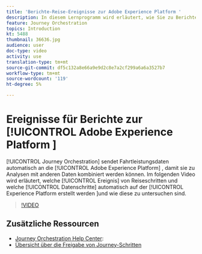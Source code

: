 ```yaml
---
title: 'Berichte-Reise-Ereignisse zur Adobe Experience Platform '
description: In diesem Lernprogramm wird erläutert, wie Sie zu Berichte für Ihre Reise navigieren, wie Sie Datumsbereiche für Ihren Bericht anpassen und wie Sie eine Vorlage für Berichte für die zukünftige Verwendung speichern können.
feature: Journey Orchestration
topics: Introduction
kt: 5488
thumbnail: 36636.jpg
audience: user
doc-type: video
activity: use
translation-type: tm+mt
source-git-commit: df5c132a8e66a9e9d2c8e7a2cf299a6a6a3527b7
workflow-type: tm+mt
source-wordcount: '119'
ht-degree: 5%

---
```



# Ereignisse für Berichte zur [!UICONTROL Adobe Experience Platform ]

[!UICONTROL Journey Orchestration] sendet Fahrtleistungsdaten automatisch an die [!UICONTROL Adobe Experience Platform] , damit sie zu Analysen mit anderen Daten kombiniert werden können.
Im folgenden Video wird erläutert, welche [!UICONTROL Ereignis] von Reiseschritten und welche [!UICONTROL Datenschritte] automatisch auf der [!UICONTROL Experience Platform erstellt werden ]und wie diese zu untersuchen sind.

>[!VIDEO](https://video.tv.adobe.com/v/36636?quality=12)

## Zusätzliche Ressourcen

* [Journey Orchestration Help Center](https://docs.adobe.com/content/help/en/journeys/using/journey-orchestration-home.html):
* [Übersicht über die Freigabe von Journey-Schritten](https://docs.adobe.com/content/help/en/journeys/using/building-journeys/sharing-journey-steps/sharing-overview.html)

